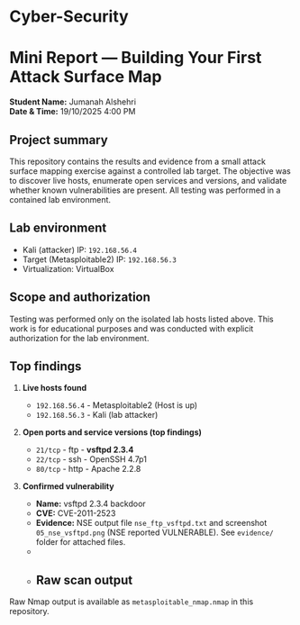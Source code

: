 # Cyber-Security 
# Mini Report — Building Your First Attack Surface Map

**Student Name:** Jumanah Alshehri  
**Date & Time:** 19/10/2025 4:00 PM

## Project summary
This repository contains the results and evidence from a small attack surface mapping exercise against a controlled lab target. The objective was to discover live hosts, enumerate open services and versions, and validate whether known vulnerabilities are present. All testing was performed in a contained lab environment.

## Lab environment
- Kali (attacker) IP: `192.168.56.4`  
- Target (Metasploitable2) IP: `192.168.56.3`  
- Virtualization: VirtualBox

## Scope and authorization
Testing was performed only on the isolated lab hosts listed above. This work is for educational purposes and was conducted with explicit authorization for the lab environment. 

## Top findings
1. **Live hosts found**  
   - `192.168.56.4` - Metasploitable2 (Host is up)  
   - `192.168.56.3` - Kali (lab attacker)

2. **Open ports and service versions (top findings)**  
   - `21/tcp` - ftp - **vsftpd 2.3.4**  
   - `22/tcp` - ssh - OpenSSH 4.7p1  
   - `80/tcp` - http - Apache 2.2.8

3. **Confirmed vulnerability**  
   - **Name:** vsftpd 2.3.4 backdoor  
   - **CVE:** CVE-2011-2523  
   - **Evidence:** NSE output file `nse_ftp_vsftpd.txt` and screenshot `05_nse_vsftpd.png` (NSE reported VULNERABLE). See `evidence/` folder for attached files.
   - 
   - ## Raw scan output
Raw Nmap output is available as `metasploitable_nmap.nmap` in this repository.
